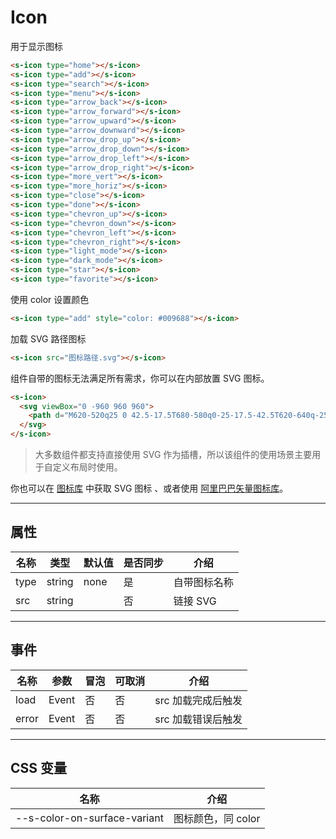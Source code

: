 # Icon

用于显示图标

```html preview
<s-icon type="home"></s-icon>
<s-icon type="add"></s-icon>
<s-icon type="search"></s-icon>
<s-icon type="menu"></s-icon>
<s-icon type="arrow_back"></s-icon>
<s-icon type="arrow_forward"></s-icon>
<s-icon type="arrow_upward"></s-icon>
<s-icon type="arrow_downward"></s-icon>
<s-icon type="arrow_drop_up"></s-icon>
<s-icon type="arrow_drop_down"></s-icon>
<s-icon type="arrow_drop_left"></s-icon>
<s-icon type="arrow_drop_right"></s-icon>
<s-icon type="more_vert"></s-icon>
<s-icon type="more_horiz"></s-icon>
<s-icon type="close"></s-icon>
<s-icon type="done"></s-icon>
<s-icon type="chevron_up"></s-icon>
<s-icon type="chevron_down"></s-icon>
<s-icon type="chevron_left"></s-icon>
<s-icon type="chevron_right"></s-icon>
<s-icon type="light_mode"></s-icon>
<s-icon type="dark_mode"></s-icon>
<s-icon type="star"></s-icon>
<s-icon type="favorite"></s-icon>
```

使用 color 设置颜色

```html preview
<s-icon type="add" style="color: #009688"></s-icon>
```

加载 SVG 路径图标

```html preview
<s-icon src="图标路径.svg"></s-icon>
```

组件自带的图标无法满足所有需求，你可以在内部放置 SVG 图标。

```html preview
<s-icon>
  <svg viewBox="0 -960 960 960">
    <path d="M620-520q25 0 42.5-17.5T680-580q0-25-17.5-42.5T620-640q-25 0-42.5 17.5T560-580q0 25 17.5 42.5T620-520Zm-280 0q25 0 42.5-17.5T400-580q0-25-17.5-42.5T340-640q-25 0-42.5 17.5T280-580q0 25 17.5 42.5T340-520Zm140 260q68 0 123.5-38.5T684-400H276q25 63 80.5 101.5T480-260Zm0 180q-83 0-156-31.5T197-197q-54-54-85.5-127T80-480q0-83 31.5-156T197-763q54-54 127-85.5T480-880q83 0 156 31.5T763-763q54 54 85.5 127T880-480q0 83-31.5 156T763-197q-54 54-127 85.5T480-80Zm0-400Zm0 320q134 0 227-93t93-227q0-134-93-227t-227-93q-134 0-227 93t-93 227q0 134 93 227t227 93Z"></path>
  </svg>
</s-icon>
```

> 大多数组件都支持直接使用 SVG 作为插槽，所以该组件的使用场景主要用于自定义布局时使用。

你也可以在 [图标库](/resource/icon) 中获取 SVG 图标 、或者使用 [阿里巴巴矢量图标库](https://www.iconfont.cn)。

---

## 属性

| 名称   | 类型     | 默认值 | 是否同步 | 介绍        |
| ------ | ------- | ------ | ------- | ----------- |
| type   | string  | none   | 是      | 自带图标名称 |
| src    | string  |        | 否      | 链接 SVG    |

---

## 事件

| 名称  | 参数   | 冒泡 | 可取消 | 介绍             |
| ----- |------ |------|------ |----------------- |
| load  | Event | 否   | 否    | src 加载完成后触发 |
| error | Event | 否   | 否    | src 加载错误后触发 |

---

## CSS 变量

| 名称                         | 介绍              |
| ---------------------------- | ----------------- |
| --s-color-on-surface-variant | 图标颜色，同 color |